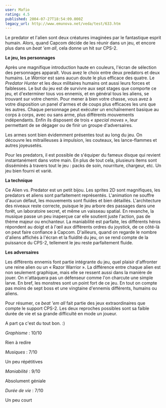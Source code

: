 ```yaml
---
user: Mafio
rating: 4.5
published: 2004-07-27T18:54:09.000Z
legacy_url: http://www.emunova.net/veda/test/633.htm
---
```

Le predator et l'alien sont deux créatures imaginées par le fantastique esprit humain. Alors, quand Capcom décide de les réunir dans un jeu, et encore plus dans un _beat 'em all_, cela donne un hit sur CPS-2\.  

  

**Le jeu, les personnages**  

  

Après une magnifique introduction haute en couleurs, l'écran de sélection des personnages apparaît. Vous avez le choix entre deux predators et deux humains. Le _Warrior_ est sans aucun doute le plus efficace des quatre. Le _Predator Hunter_ et les deux militaires humains ont aussi leurs forces et faiblesses. Le but du jeu est de survivre aux sept stages que comporte ce jeu, et d'exterminer tous vos ennemis, et en général tous les aliens, se trouvant sur votre chemin. Pour mener à bien votre chasse, vous avez à votre disposition un panel d'armes et de coups plus efficaces les uns que les autres. Chaque personnage peut exécuter un enchaînement basique au corps à corps, avec ou sans arme, plus différents mouvements indépendants. Enfin ils disposent de trois _« special moves »_, leur permettant de se dégager ou de finir un groupe d'adversaires.  

Les armes sont bien évidemment présentes tout au long du jeu. On découvre les mitrailleuses à impulsion, les couteaux, les lance-flammes et autres joyeusetés.  

Pour les predators, il est possible de s'équiper du fameux disque qui revient instantanément dans votre main. En plus de tout cela, plusieurs items sont disséminés à travers tout le jeu : packs de soin, nourriture, chargeur, etc. Un jeu bien fourni et varié.  

  

**La technique**  

  

Ce Alien vs. Predator est un petit bijou. Les sprites 2D sont magnifiques, les predators et aliens sont parfaitement représentés. L'animation ne souffre d'aucun défaut, les mouvements sont fluides et bien détaillés. L'architecture des niveaux reste correcte, puisque le jeu arbore des passages dans une forêt, un laboratoire secret, et même un vaisseau spatial. En revanche, la musique passe un peu inaperçue car elle soutient juste l'action, pas de thème majeur ou enchanteur. La maniabilité est parfaite, les différents héros répondent au doigt et à l'œil aux différents ordres du joystick, de ce côté-là on peut faire confiance à Capcom. D'ailleurs, quand on regarde le nombre d'aliens affichés à l'écran et la fluidité du jeu, on se rend compte de la puissance du CPS-2, tellement le jeu reste parfaitement fluide.  

  

**Les adversaires**  

  

Les différents ennemis font partie intégrante du jeu, quel plaisir d'affronter une reine alien ou un « Razor Warrior ». La différence entre chaque alien est non seulement graphique, mais elle se ressent aussi dans la manière de jouer. On n'attaquera pas un défenseur comme l'on charcute une simple larve. En bref, les monstres sont un point fort de ce jeu. En tout on compte pas moins de sept boss et une vingtaine d'ennemis différents, humains ou aliens.  

  

Pour résumer, ce _beat 'em all_ fait partie des jeux extraordinaires que compte le support CPS-2\. Les deux reproches possibles sont sa faible durée de vie et sa grande difficulté en mode un joueur.  

A part ça c'est du tout bon. :)  

  

_Graphisme_ : 10/10  

Rien à redire  

_Musiques_ : 7/10  

Un peu répétitives  

_Maniabilité_ : 9/10  

Absolument géniale  

_Durée de vie_ : 7/10  

Un peu court